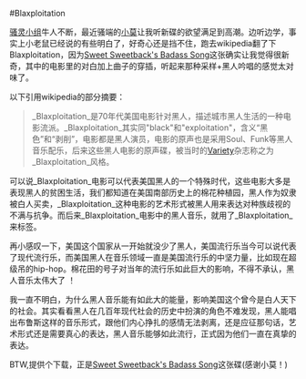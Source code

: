 #Blaxploitation

[骚灵小组](http://www.douban.com/group/topic/1347147/)牛人不断，最近骚端的[小莫](http://www.douban.com/people/mokake/)让我听新碟的欲望满足到高潮。边听边学，事实上小老鼠已经说的有些明白了，好奇心还是挡不住，跑去wikipedia翻了下Blaxploitation，因为[Sweet Sweetback's Badass Song](http://www.douban.com/subject/1983577/)这张确实让我觉得很新奇，其中的电影里的对白加上曲子的穿插，听起来那种采样+黑人吟唱的感觉太对味了。

以下引用wikipedia的部分摘要：

> _Blaxploitation_是70年代美国电影针对黑人，描述城市黑人生活的一种电影流派。_Blaxploitation_其实同"black"和"exploitation"，含义“黑色”和“剥削”，电影都是黑人演员，电影的原声也是采用Soul、Funk等黑人音乐配乐，后来这些黑人电影的原声碟，被当时的[Variety](http://en.wikipedia.org/wiki/Variety_(magazine))杂志称之为_Blaxploitation_风格。

可以说_Blaxploitation_电影可以代表美国黑人的一个特殊时代，这些电影大多是表现黑人的贫困生活，我们都知道在美国南部历史上的棉花种植园，黑人作为奴隶被白人买卖，_Blaxploitation_这种电影的艺术形式被黑人用来表达对种族歧视的不满与抗争。而后来_Blaxploitation_电影中的黑人音乐，就用了_Blaxploitation_来标签。

再小感叹一下，美国这个国家从一开始就没少了黑人，美国流行乐当今可以说代表了现代流行乐，而美国黑人在音乐领域一直是美国流行乐的中坚力量，比如现在超级吊的hip-hop。棉花田的号子对当年的流行乐如此巨大的影响，不得不承认，黑人音乐太伟大了 ！

我一直不明白，为什么黑人音乐能有如此大的能量，影响美国这个曾今是白人天下的社会。其实看看黑人在几百年现代社会的历史中扮演的角色不难发现，黑人能唱出布鲁斯这样的音乐形式，跟他们内心挣扎的感情无法剥离，还是应征那句话，艺术形式还是需要真心的表达，黑人音乐能够如此流行，正式因为他们一直在真挚的表达。

BTW,提供个下载，正是[Sweet Sweetback's Badass Song](http://rs28.rapidshare.com/files/126376904/Sparkle_1976.rar)这张碟(感谢小莫！)